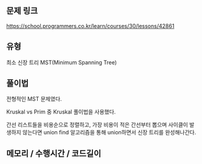 ## 문제 링크

https://school.programmers.co.kr/learn/courses/30/lessons/42861

## 유형

최소 신장 트리 MST(Minimum Spanning Tree)

## 풀이법

전형적인 MST 문제였다.

Kruskal vs Prim 중 Kruskal 풀이법을 사용했다.

간선 리스트들을 비용순으로 정렬하고, 가장 비용이 적은 간선부터 뽑으며 사이클이 발생하지 않는다면 union find 알고리즘을 통해 union하면서 신장 트리를 완성해나간다.


## 메모리 / 수행시간 / 코드길이